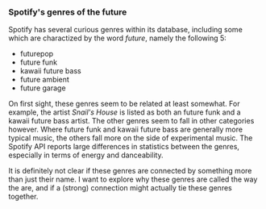 ### Spotify's genres of the future
Spotify has several curious genres within its database, including some which are charactized by the word *future*, namely the following 5:
- futurepop
- future funk
- kawaii future bass
- future ambient
- future garage

On first sight, these genres seem to be related at least somewhat. For example, the artist *Snail's House* is listed as both an future funk and a kawaii future bass artist. The other genres seem to fall in other categories however. Where future funk and kawaii future bass are generally more typical music, the others fall more on the side of experimental music. The Spotify API reports large differences in statistics between the genres, especially in terms of energy and danceability.

It is definitely not clear if these genres are connected by something more than just their name. I want to explore why these genres are called the way the are, and if a (strong) connection might actually tie these genres together.
